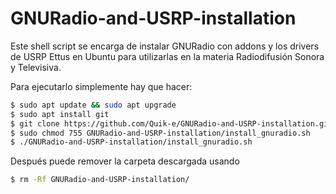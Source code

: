 # GNURadio-and-USRP-installation
Este shell script se encarga de instalar GNURadio con addons y los drivers de USRP Ettus en Ubuntu para utilizarlas en la materia Radiodifusión Sonora y Televisiva.

Para ejecutarlo simplemente hay que hacer:

```sh
$ sudo apt update && sudo apt upgrade
$ sudo apt install git
$ git clone https://github.com/Quik-e/GNURadio-and-USRP-installation.git
$ sudo chmod 755 GNURadio-and-USRP-installation/install_gnuradio.sh
$ ./GNURadio-and-USRP-installation/install_gnuradio.sh
```

Después puede remover la carpeta descargada usando
```sh
$ rm -Rf GNURadio-and-USRP-installation/
```
